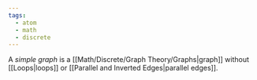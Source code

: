 ```yaml
---
tags:
  - atom
  - math
  - discrete
---
```

A *simple graph* is a [[Math/Discrete/Graph Theory/Graphs|graph]] without [[Loops|loops]] or [[Parallel and Inverted Edges|parallel edges]].